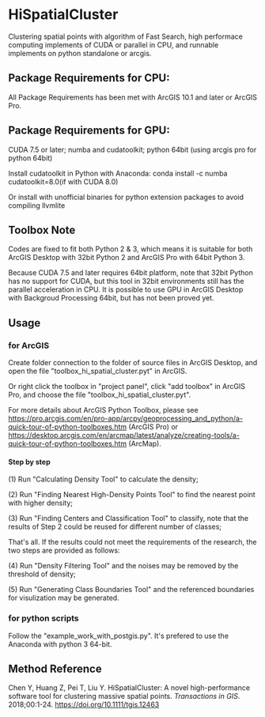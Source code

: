 # HiSpatialCluster
Clustering spatial points with algorithm of Fast Search, high performace computing implements of CUDA or parallel in CPU, and runnable implements on python standalone or arcgis.

## Package Requirements for CPU:

All Package Requirements has been met with ArcGIS 10.1 and later or ArcGIS Pro.

## Package Requirements for GPU:

CUDA 7.5 or later; numba and cudatoolkit; python 64bit (using arcgis pro for python 64bit)

Install cudatoolkit in Python with Anaconda: conda install -c numba cudatoolkit=8.0(if with CUDA 8.0)

Or install with unofficial binaries for python extension packages to avoid compiling llvmlite

## Toolbox Note

Codes are fixed to fit both Python 2 & 3, which means it is suitable for both ArcGIS Desktop with 32bit Python 2 and ArcGIS Pro with 64bit Python 3.

Because CUDA 7.5 and later requires 64bit platform, note that 32bit Python has no support for CUDA, but this tool in 32bit environments still has the parallel acceleration in CPU. It is possible to use GPU in ArcGIS Desktop with Backgroud Processing 64bit, but has not been proved yet.

## Usage

### for ArcGIS

Create folder connection to the folder of source files in ArcGIS Desktop, and open the file "toolbox_hi_spatial_cluster.pyt" in ArcGIS.

Or right click the toolbox in "project panel", click "add toolbox" in ArcGIS Pro, and choose the file "toolbox_hi_spatial_cluster.pyt".

For more details about ArcGIS Python Toolbox, please see https://pro.arcgis.com/en/pro-app/arcpy/geoprocessing_and_python/a-quick-tour-of-python-toolboxes.htm (ArcGIS Pro) or https://desktop.arcgis.com/en/arcmap/latest/analyze/creating-tools/a-quick-tour-of-python-toolboxes.htm (ArcMap).

#### Step by step

(1) Run "Calculating Density Tool" to calculate the density;

(2) Run "Finding Nearest High-Density Points Tool" to find the nearest point with higher density;

(3) Run "Finding Centers and Classification Tool" to classify, note that the results of Step 2 could be reused for different number of classes;

That's all. If the results could not meet the requirements of the research, the two steps are provided as follows:

(4) Run "Density Filtering Tool" and the noises may be removed by the threshold of density;

(5) Run "Generating Class Boundaries Tool" and the referenced boundaries for visulization may be generated.

### for python scripts

Follow the "example_work_with_postgis.py". It's prefered to use the Anaconda with python 3 64-bit.

## Method Reference

 Chen Y, Huang Z, Pei T, Liu Y. HiSpatialCluster: A novel high-performance software tool for clustering massive spatial points. *Transactions in GIS*. 2018;00:1-24. https://doi.org/10.1111/tgis.12463

